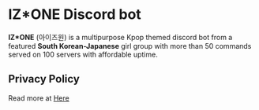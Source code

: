 # IZ*ONE Discord bot


**IZ*ONE** (아이즈원) is a multipurpose Kpop themed discord bot from a featured **South Korean-Japanese** girl group with more than 50 commands served on 100 servers with affordable uptime.


## Privacy Policy
Read more at [Here](https://github.com/IZ-CORD/info/blob/main/privacy-policy.md)
